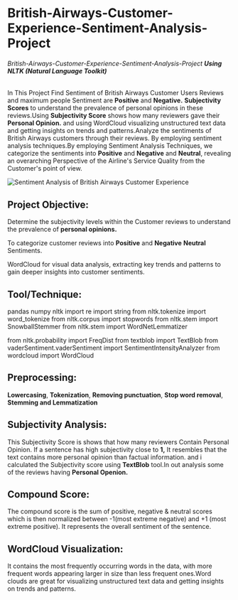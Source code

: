 # British-Airways-Customer-Experience-Sentiment-Analysis-Project


###### British-Airways-Customer-Experience-Sentiment-Analysis-Project **Using NLTK (Natural Language Toolkit)**



In This Project Find Sentiment of British Airways Customer Users Reviews and maximum people Sentiment are **Positive** and **Negative.** **Subjectivity Scores** to understand the prevalence of personal opinions in these reviews.Using **Subjectivity Score** shows how many reviewers gave their **Personal Opinion.** and using WordCloud visualizing unstructured text data and getting insights on trends and patterns.Analyze the sentiments of British Airways customers through their reviews. By employing sentiment analysis techniques.By employing Sentiment Analysis Techniques, we categorize the sentiments into **Positive** and **Negative** and **Neutral**, revealing an overarching Perspective of the Airline's Service Quality from the Customer's point of view.



![Sentiment Analysis of British Airways Customer Experience](https://github.com/anandshaw123/British-Airways-Customer-Experience-Sentiment-Analysis-Project/assets/129979768/2f7a7a4a-9a6b-4421-805a-cfb06015bc27)



## **Project Objective:**
Determine the subjectivity levels within the Customer reviews to understand the prevalence of **personal opinions.**

To categorize customer reviews into **Positive** and **Negative** **Neutral** Sentiments.

WordCloud for visual data analysis, extracting key trends and patterns to gain deeper insights into customer sentiments.



## **Tool/Technique:**

pandas
numpy
nltk
import re
import string
from nltk.tokenize import word_tokenize
from nltk.corpus import stopwords
from nltk.stem import SnowballStemmer
from nltk.stem import WordNetLemmatizer

from nltk.probability import FreqDist
from textblob import TextBlob
from vaderSentiment.vaderSentiment import SentimentIntensityAnalyzer
from wordcloud import WordCloud


## Preprocessing:

**Lowercasing**,
**Tokenization**,
**Removing punctuation**,
**Stop word removal**,
**Stemming and Lemmatization**



## **Subjectivity Analysis:**

This Subjectivity Score is shows that how many reviewers Contain Personal Opinion. If a sentence has high subjectivity close to **1,** It resembles that the text contains more personal opinion than factual information. and i calculated the Subjectivity score using **TextBlob** tool.In out analysis some of the reviews having **Personal Openion.**

## **Compound Score:**
The compound score is the sum of positive, negative & neutral scores which is then normalized between -1(most extreme negative) and +1 (most extreme positive). It represents the overall sentiment of the sentence.

## **WordCloud Visualization:**

It contains the most frequently occurring words in the data, with more frequent words appearing larger in size than less frequent ones.Word clouds are great for visualizing unstructured text data and getting insights on trends and patterns.














